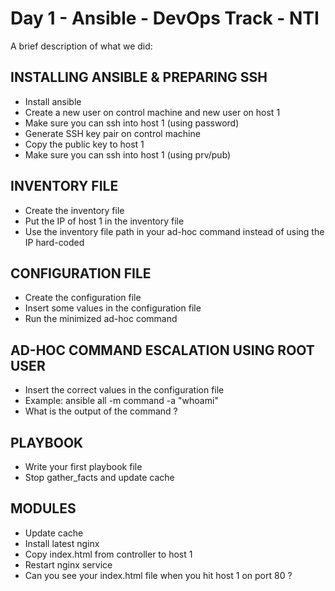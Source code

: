 
# Day 1 - Ansible - DevOps Track - NTI
A brief description of what we did:



## INSTALLING ANSIBLE & PREPARING SSH
- Install ansible
- Create a new user on control machine and new user on host 1
- Make sure you can ssh into host 1 (using password)
- Generate SSH key pair on control machine
- Copy the public key to host 1
- Make sure you can ssh into host 1 (using prv/pub)
## INVENTORY FILE
- Create the inventory file
- Put the IP of host 1 in the inventory file
- Use the inventory file path in your ad-hoc command instead of using the IP hard-coded
## CONFIGURATION FILE
- Create the configuration file
- Insert some values in the configuration file
- Run the minimized ad-hoc command
## AD-HOC COMMAND ESCALATION USING ROOT USER
- Insert the correct values in the configuration file
- Example: ansible all -m command -a "whoami"
- What is the output of the command ?
## PLAYBOOK
- Write your first playbook file
- Stop gather_facts and update cache
## MODULES
- Update cache
- Install latest nginx
- Copy index.html from controller to host 1
- Restart nginx service
- Can you see your index.html file when you hit host 1 on port 80 ?
